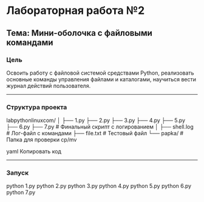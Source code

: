# Лабораторная работа №2  
## Тема: Мини-оболочка с файловыми командами

### Цель
Освоить работу с файловой системой средствами Python, реализовать основные команды управления файлами и каталогами, научиться вести журнал действий пользователя.

---

### Структура проекта
labpythonlinuxcom/
│
├── 1.py
├── 2.py
├── 3.py
├── 4.py
├── 5.py
├── 6.py
├── 7.py # Финальный скрипт с логированием
│
├── shell.log # Лог-файл с командами
├── file.txt # Тестовый файл
└── papka/ # Папка для проверки cp/mv

yaml
Копировать код

---

### Запуск
python 1.py
python 2.py
python 3.py
python 4.py
python 5.py
python 6.py
python 7.py

